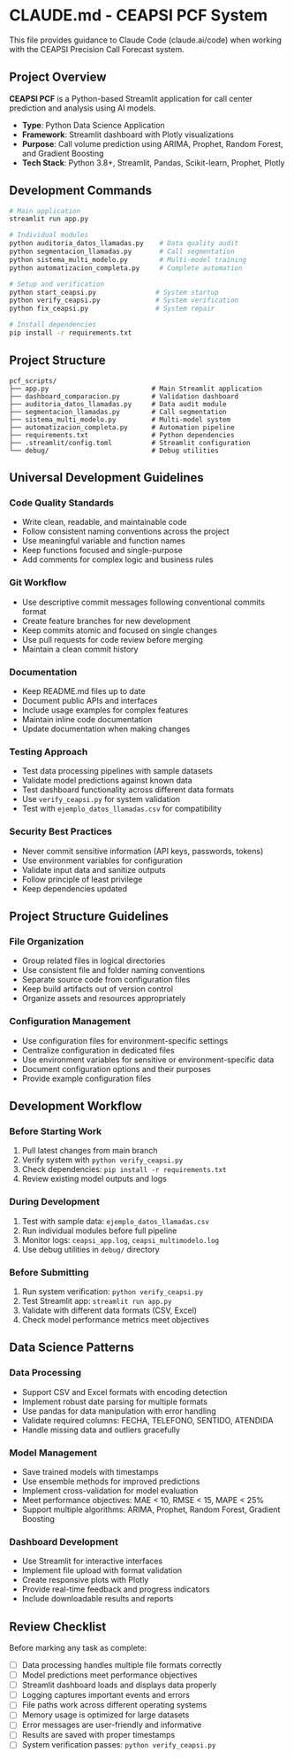# CLAUDE.md - CEAPSI PCF System

This file provides guidance to Claude Code (claude.ai/code) when working with the CEAPSI Precision Call Forecast system.

## Project Overview

**CEAPSI PCF** is a Python-based Streamlit application for call center prediction and analysis using AI models.

- **Type**: Python Data Science Application  
- **Framework**: Streamlit dashboard with Plotly visualizations
- **Purpose**: Call volume prediction using ARIMA, Prophet, Random Forest, and Gradient Boosting
- **Tech Stack**: Python 3.8+, Streamlit, Pandas, Scikit-learn, Prophet, Plotly

## Development Commands

```bash
# Main application
streamlit run app.py

# Individual modules
python auditoria_datos_llamadas.py    # Data quality audit
python segmentacion_llamadas.py       # Call segmentation
python sistema_multi_modelo.py        # Multi-model training
python automatizacion_completa.py     # Complete automation

# Setup and verification
python start_ceapsi.py               # System startup
python verify_ceapsi.py              # System verification
python fix_ceapsi.py                 # System repair

# Install dependencies
pip install -r requirements.txt
```

## Project Structure

```
pcf_scripts/
├── app.py                          # Main Streamlit application
├── dashboard_comparacion.py        # Validation dashboard
├── auditoria_datos_llamadas.py     # Data audit module
├── segmentacion_llamadas.py        # Call segmentation
├── sistema_multi_modelo.py         # Multi-model system
├── automatizacion_completa.py      # Automation pipeline
├── requirements.txt                # Python dependencies
├── .streamlit/config.toml          # Streamlit configuration
└── debug/                          # Debug utilities
```

## Universal Development Guidelines

### Code Quality Standards
- Write clean, readable, and maintainable code
- Follow consistent naming conventions across the project
- Use meaningful variable and function names
- Keep functions focused and single-purpose
- Add comments for complex logic and business rules

### Git Workflow
- Use descriptive commit messages following conventional commits format
- Create feature branches for new development
- Keep commits atomic and focused on single changes
- Use pull requests for code review before merging
- Maintain a clean commit history

### Documentation
- Keep README.md files up to date
- Document public APIs and interfaces
- Include usage examples for complex features
- Maintain inline code documentation
- Update documentation when making changes

### Testing Approach
- Test data processing pipelines with sample datasets
- Validate model predictions against known data
- Test dashboard functionality across different data formats
- Use `verify_ceapsi.py` for system validation
- Test with `ejemplo_datos_llamadas.csv` for compatibility

### Security Best Practices
- Never commit sensitive information (API keys, passwords, tokens)
- Use environment variables for configuration
- Validate input data and sanitize outputs
- Follow principle of least privilege
- Keep dependencies updated

## Project Structure Guidelines

### File Organization
- Group related files in logical directories
- Use consistent file and folder naming conventions
- Separate source code from configuration files
- Keep build artifacts out of version control
- Organize assets and resources appropriately

### Configuration Management
- Use configuration files for environment-specific settings
- Centralize configuration in dedicated files
- Use environment variables for sensitive or environment-specific data
- Document configuration options and their purposes
- Provide example configuration files

## Development Workflow

### Before Starting Work
1. Pull latest changes from main branch
2. Verify system with `python verify_ceapsi.py`
3. Check dependencies: `pip install -r requirements.txt`
4. Review existing model outputs and logs

### During Development
1. Test with sample data: `ejemplo_datos_llamadas.csv`
2. Run individual modules before full pipeline
3. Monitor logs: `ceapsi_app.log`, `ceapsi_multimodelo.log`
4. Use debug utilities in `debug/` directory

### Before Submitting
1. Run system verification: `python verify_ceapsi.py`
2. Test Streamlit app: `streamlit run app.py`
3. Validate with different data formats (CSV, Excel)
4. Check model performance metrics meet objectives

## Data Science Patterns

### Data Processing
- Support CSV and Excel formats with encoding detection
- Implement robust date parsing for multiple formats
- Use pandas for data manipulation with error handling
- Validate required columns: FECHA, TELEFONO, SENTIDO, ATENDIDA
- Handle missing data and outliers gracefully

### Model Management
- Save trained models with timestamps
- Use ensemble methods for improved predictions
- Implement cross-validation for model evaluation
- Meet performance objectives: MAE < 10, RMSE < 15, MAPE < 25%
- Support multiple algorithms: ARIMA, Prophet, Random Forest, Gradient Boosting

### Dashboard Development
- Use Streamlit for interactive interfaces
- Implement file upload with format validation
- Create responsive plots with Plotly
- Provide real-time feedback and progress indicators
- Include downloadable results and reports

## Review Checklist

Before marking any task as complete:
- [ ] Data processing handles multiple file formats correctly
- [ ] Model predictions meet performance objectives
- [ ] Streamlit dashboard loads and displays data properly
- [ ] Logging captures important events and errors
- [ ] File paths work across different operating systems
- [ ] Memory usage is optimized for large datasets
- [ ] Error messages are user-friendly and informative
- [ ] Results are saved with proper timestamps
- [ ] System verification passes: `python verify_ceapsi.py`